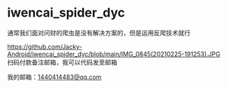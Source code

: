 # iwencai_spider_dyc
通常我们面对问财的爬虫是没有解决方案的，但是运用反爬技术就行

https://github.com/Jacky-Android/iwencai_spider_dyc/blob/main/IMG_0845(20210225-191253).JPG
扫码付款备注邮箱，我可以代码发至邮箱

我的邮箱：1440414483@qq.com
